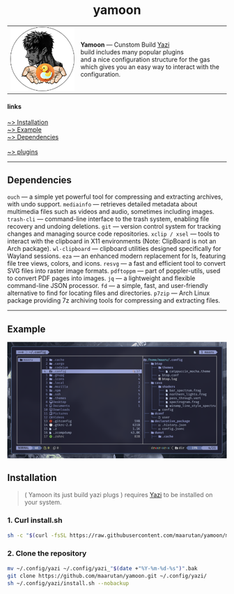 <h1 align="center">yamoon</h1>

<table>
  <tr>
    <td><img src=".image/logo.png" width="200"/></td>
    <td>
      <strong>Yamoon</strong> — Cunstom Build <a href="https://github.com/sxyazi/yazi">Yazi</a><br/>
      build includes many popular plugins <br/>
      and a nice configuration structure for the gas  <br/>
      which gives you an easy way to interact with the configuration. 
    </td>
  </tr>
</table>

#### links

[~> Installation](#installation) <br />
[~> Example](#example) <br />
[~> Dependencies](#Dependencies) <br />
<br />
[~> plugins](package.toml)<br />

---

## Dependencies

`ouch` — a simple yet powerful tool for compressing and extracting archives, with undo support.
`mediainfo` — retrieves detailed metadata about multimedia files such as videos and audio, sometimes including images.
`trash-cli` — command-line interface to the trash system, enabling file recovery and undoing deletions.
`git` — version control system for tracking changes and managing source code repositories.
`xclip / xsel` — tools to interact with the clipboard in X11 environments (Note: ClipBoard is not an Arch package).
`wl-clipboard` — clipboard utilities designed specifically for Wayland sessions.
`eza` — an enhanced modern replacement for ls, featuring file tree views, colors, and icons.
`resvg` — a fast and efficient tool to convert SVG files into raster image formats.
`pdftoppm` — part of poppler-utils, used to convert PDF pages into images.
`jq` — a lightweight and flexible command-line JSON processor.
`fd` — a simple, fast, and user-friendly alternative to find for locating files and directories.
`p7zip` — Arch Linux package providing 7z archiving tools for compressing and extracting files.

---

## Example

![image](.image/yazi.png)

## Installation

> ( Yamoon its just build yazi plugs ) requires [Yazi](https://github.com/sxyazi/yazi) to be installed on your system.

### 1. Curl install.sh

```bash
sh -c "$(curl -fsSL https://raw.githubusercontent.com/maarutan/yamoon/main/install.sh)"
```

### 2. Clone the repository

```bash
mv ~/.config/yazi ~/.config/yazi_"$(date +"%Y-%m-%d-%s")".bak
git clone https://github.com/maarutan/yamoon.git ~/.config/yazi/
sh ~/.config/yazi/install.sh --nobackup
```
